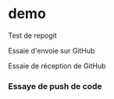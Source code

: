 ﻿# demo
Test de repogit

Essaie d'envoie sur GitHub

Essaie de réception de GitHub

### Essaye de push de code ###
